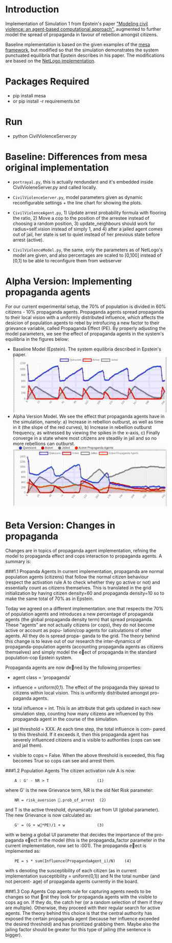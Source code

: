 # Introduction
Implementation of Simulation 1 from Epstein's paper ["Modeling civil violence: an agent-based computational approach"](https://www.semanticscholar.org/paper/Modeling-civil-violence%3A-an-agent-based-approach.-Epstein/012d71badb72df66a59c306dc597b4c96d783083), augmented to further model the spread of propaganda in favour of rebellion amongst citizens. 

Baseline mplementation is based on the given examples of the [mesa framework](https://github.com/projectmesa/mesa/tree/master/examples/epstein_civil_violence), but modified so that the simulation demonstrates the system punctuated equilibria that Epstein describes in his paper. The modifications are based on the [NetLogo implementation](https://ccl.northwestern.edu/netlogo/models/Rebellion).


# Packages Required
- pip install mesa
- or pip install -r requirements.txt

# Run
- python CivilViolenceServer.py

# Baseline: Differences from mesa original implementation

- ``portrayal.py``, this is actually rendundant and it's embedded inside CivilVioleneServer.py and called locally.

- ``CivilViolenceServer.py``, model parameters given as dynamic reconfigurable settings + the line chart for showing the plots.

- ``CivilViolenceAgent.py``, 1) Update arrest probability formula with flooring the ratio, 2) Move a cop to the position of the arrestee instead of choosing a random position, 3) update_neighbours should work for radius=self.vision instead of simply 1, and 4) after a jailed agent comes out of jail, her state is set to quiet instead of her previous state before arrest (active).
        
 - ``CivilViolenceModel.py``, the same, only the parameters as of NetLogo's model are given, and also percentages are scaled to [0,100] instead of [0,1]
  to be able to reconfigure them from webserver

# Alpha Version: Implementing propaganda agents
For our current experimental setup, the 70% of population is divided in 60% citizens - 10% propaganda agents. Propaganda agents spread propaganda to their local vision with a uniformly distributed influence, which affects the desicion of population agents to rebel by introfucing a new factor to their grievance variable, called Propaganda Effect (PE). By properly adjusting the model parameters, we see the effect of propaganda agents in the system's equilibria in the figures below: 
- Baseline Model (Epstein). The system equilibria described in Epstein's paper.
    ![Screenshot](https://github.com/fabero/Civil-Violence-Modelling-A05/blob/giorgos/figures/Selection_006.jpg)
- Alpha Version Model. We see the effect that propaganda agents have in the simulation, namely: a) Increase in rebellion outburst, as well as time in it (the slope of the red curves), b) Increase in rebellion outburst frequency, as witnessed by viewing the spikes in the x-axis, c) Finally converge in a state where most citizens are steadily in jail and so no more rebellions can outburst.
    ![Screenshot](https://github.com/fabero/Civil-Violence-Modelling-A05/blob/giorgos/figures/Selection_004.jpg)

# Beta Version: Changes in propaganda
Changes are in topics of propaganda agent implementation,
refning the model to propaganda effect and cops interaction to propaganda
agents. A summary is:

###1.1 Propanda Agents
In current implementation, propaganda are normal population agents (citizens)
that follow the normal citizen behaviour (respect the activation rule A to check
whether they go active or not) and essentially count as citizens themselves.
This is translated in the grid initialization by having citizen density=60 and
propaganda density=10 so to make the same total of 70% as in Epstein.

Today we agreed on a different implementation. one that respects the 70% of
population agents and introduces a new percentage of propaganda agents (the
global propaganda density term) that spread propaganda. These "agents" are
not actually citizens (or cops), they do not become active or account as popu-
lation/cop agents for calculations of other agents. All they do is spread propa-
ganda to the grid. The theory behind this change is to leave out of our research
the inter-dynamics of propaganda-population agents (accounting propaganda
agents as citizens themselves) and simply model the eect of propaganda in the
standard population-cop Epstein system.

Propaganda agents are now dened by the following properties:
- agent class = 'propaganda'
- influence = uniform(0,1). The effect of the propaganda they spread
to citizens within local vision. This is uniformly distributed amongst pro-
paganda agents.
- total influence = int. This is an attribute that gets updated in each
new simulation step, counting how many citizens are influenced by this propaganda agent in the course of the simulation.

- jail threshold = XXX. At each time step, the total influence is com-
pared to this threshold. If it exceeds it, then this propaganda agent has
severely influenced citizens and is visible to authorities (cops can see and
jail them).
- visible to cops = False. When the above threshold is exceeded, this flag becomes True so cops can see and arrest them.


###1.2 Population Agents
The citizen activation rule A is now:
        
        A : G' - NR > T                     (1)
where G' is the new Grievance term, NR is the old Net Risk parameter:
        
        NR = risk_aversion .prob_of_arrest  (2)
        
and T is the active threshold, dynamically set from UI (global parameter). The
new Grievance is now calculated as:
    
        G' = (G + w*PE)/1 + w              (3)
with w being a global UI parameter that decides the importance of the pro-
paganda eect in the model (this is the propaganda_factor parameter in the
current implementation, now set to :001). The propaganda eect is implemented
as:

        PE = s * sum(Influence(PropagandaAgent_i)/N)    (4)
with s denoting the susceptibility of each citizen (as in current implementation
susceptibility = uniform(0,1)) and N the total number (and not percent-
age) of propaganda agents currently in the board.


###1.3 Cop Agents
Cop agents rule for capturing agents needs to be changes so that rst they
look for propaganda agents with the visible to cops 
ag on. If they do, the catch her (or a random selection of them if they are multiple). Otherwise,
they proceed with their regular search for active agents. The theory behind
this choice is that the central authority has exposed the certain propaganda
agent (because her influence exceeded the desired threshold) and has prioritized
grabbing them. Maybe also the jailing factor should be greater for this type of
jailing (the sentence is bigger).